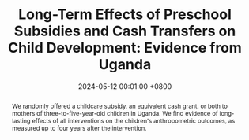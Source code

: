 ---
title:          "Long-Term Effects of Preschool Subsidies and Cash Transfers on Child Development: Evidence from Uganda"
date:           2024-05-12 00:01:00 +0800
selected:       true
pub:            "AEA Papers and Proceedings"
# pub_pre:        "Submitted to "
# pub_post:       'Under review.'
pub_last:       ' <span class="badge badge-pill badge-publication badge-success">Spotlight</span>'
pub_date:       "2024"

abstract: >-
  We randomly offered a childcare subsidy, an equivalent cash grant, or both to mothers of three-to-five-year-old children in Uganda. We find evidence of long-lasting effects of all interventions on the children's anthropometric outcomes, as measured up to four years after the intervention.
cover:          /assets/images/covers/cover_aea.ico
authors:
  - Kjetil Bjorvatn
  - Denise Ferris
  - Selim Gulesci
  - Arne Nasgowitz
  - Vincent Somville
  - Lore Vandewalle
links:
  AEA PP: https://www.aeaweb.org/articles?id=10.1257/pandp.20241014
  VoxDev: https://voxdev.org/topic/health/preschool-subsidies-and-cash-transfers-have-long-term-health-benefits-children
---